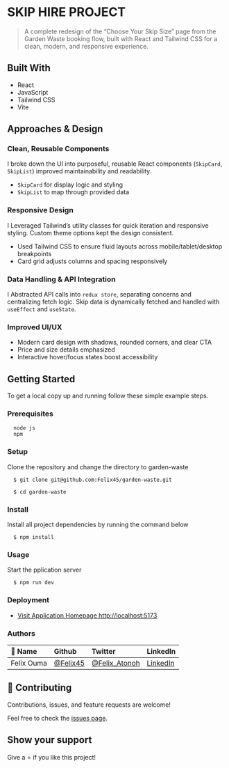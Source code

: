 # SKIP HIRE PROJECT

> A complete redesign of the “Choose Your Skip Size” page from the Garden Waste booking flow, built with React and Tailwind CSS for a clean, modern, and responsive experience.



## Built With

- React
- JavaScript
- Tailwind CSS
- Vite

## Approaches & Design

### Clean, Reusable Components
I broke down the UI into purposeful, reusable React components (`SkipCard`, `SkipList`) improved maintainability and readability.

- `SkipCard` for display logic and styling  
- `SkipList` to map through provided data

### Responsive Design
I Leveraged Tailwind’s utility classes for quick iteration and responsive styling. Custom theme options kept the design consistent.

- Used Tailwind CSS to ensure fluid layouts across mobile/tablet/desktop breakpoints  
- Card grid adjusts columns and spacing responsively

### Data Handling & API Integration
I Abstracted API calls into `redux store`, separating concerns and centralizing fetch logic. Skip data is dynamically fetched and handled with `useEffect` and `useState`.

### Improved UI/UX 
- Modern card design with shadows, rounded corners, and clear CTA  
- Price and size details emphasized  
- Interactive hover/focus states boost accessibility



## Getting Started

To get a local copy up and running follow these simple example steps.

### Prerequisites
```
  node js
  npm

```
### Setup
Clone the repository and change the directory to garden-waste

``` 
  $ git clone git@github.com:Felix45/garden-waste.git

  $ cd garden-waste

```

### Install
Install all project dependencies by running the command below
 
``` 
  $ npm install
```
### Usage
Start the pplication server
``` 
  $ npm run dev
```

### Deployment
- [Visit Application Homepage http://localhost:5173](http://localhost:5173)



### Authors

| 👤 Name | Github | Twitter | LinkedIn |
|:------|:--------|:---------|:----------|
|Felix Ouma|[@Felix45](https://github.com/Felix45)|[@Felix_Atonoh](https://twitter.com/Felix_Atonoh)|[LinkedIn](https://www.linkedin.com/in/felix-ouma/)|



## 🤝 Contributing

Contributions, issues, and feature requests are welcome!

Feel free to check the [issues page](https://github.com/Felix45/garden-waste/issues).

## Show your support

Give a ⭐️ if you like this project!
